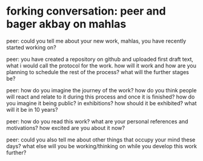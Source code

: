 # forking conversation: peer and bager akbay on mahlas

peer: could you tell me about your new work, mahlas,  you have recently started working on? 


peer: you have  created a repository on github and uploaded first draft text, what i would call the protocol for the work. how will it work and how are you planning to schedule the rest of the process? what will the further stages be?

peer: how do you imagine the journey of the work? how do you think people will react and relate to it during this process and once it is finished? how do you imagine it being public? in exhibitions? how should it be exhibited? what will it be in 10 years?

peer: how do you read this work? what are your personal references and motivations? how excited are you about it now?

peer: could you also tell me about other things that occupy your mind these days? what else will you be working/thinking on while you develop this work further?

